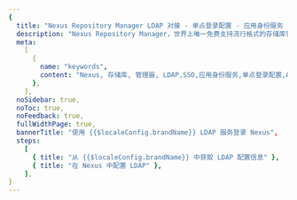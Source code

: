 ```yaml
---
{
  title: "Nexus Repository Manager LDAP 对接 - 单点登录配置 - 应用身份服务 - GenAuth 身份云",
  description: "Nexus Repository Manager，世界上唯一免费支持流行格式的存储库管理器。",
  meta:
    [
      {
        name: "keywords",
        content: "Nexus, 存储库, 管理器, LDAP,SSO,应用身份服务,单点登录配置,Authing身份云",
      },
    ],
  noSidebar: true,
  noToc: true,
  noFeedback: true,
  fullWidthPage: true,
  bannerTitle: "使用 {{$localeConfig.brandName}} LDAP 服务登录 Nexus",
  steps:
    [
      { title: "从 {{$localeConfig.brandName}} 中获取 LDAP 配置信息" },
      { title: "在 Nexus 中配置 LDAP" },
    ],
}
---
```


<IntegrationDetail/>
